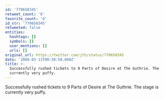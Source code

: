 ```yaml
---
id: '770650345'
retweet_count: '0'
favorite_count: '0'
id_str: '770650345'
retweeted: false
entities:
  hashtags: []
  symbols: []
  user_mentions: []
  urls: []
original_url: https://twitter.com/jth/status/770650345
date: '2008-03-13T00:30:58.000Z'
title: >-
  Successfully rushed tickets to 9 Parts of Desire at The Guthrie. The stage is
  currently very puffy.
---
```


Successfully rushed tickets to 9 Parts of Desire at The Guthrie. The stage is currently very puffy.